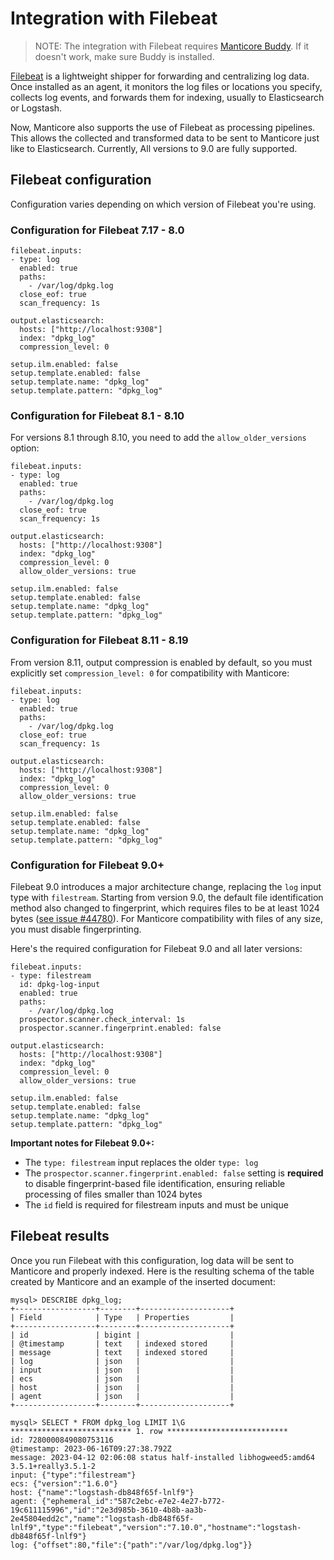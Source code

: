 # Integration with Filebeat

> NOTE: The integration with Filebeat requires [Manticore Buddy](../Installation/Manticore_Buddy.md). If it doesn't work, make sure Buddy is installed.

[Filebeat](https://www.elastic.co/beats/filebeat) is a lightweight shipper for forwarding and centralizing log data. Once installed as an agent, it monitors the log files or locations you specify, collects log events, and forwards them for indexing, usually to Elasticsearch or Logstash.

Now, Manticore also supports the use of Filebeat as processing pipelines. This allows the collected and transformed data to be sent to Manticore just like to Elasticsearch. Currently, All versions to 9.0 are fully supported.

## Filebeat configuration

Configuration varies depending on which version of Filebeat you're using.

### Configuration for Filebeat 7.17 - 8.0

```
filebeat.inputs:
- type: log
  enabled: true
  paths:
    - /var/log/dpkg.log
  close_eof: true
  scan_frequency: 1s

output.elasticsearch:
  hosts: ["http://localhost:9308"]
  index: "dpkg_log"
  compression_level: 0

setup.ilm.enabled: false
setup.template.enabled: false
setup.template.name: "dpkg_log"
setup.template.pattern: "dpkg_log"
```


### Configuration for Filebeat 8.1 - 8.10

For versions 8.1 through 8.10, you need to add the `allow_older_versions` option:

```
filebeat.inputs:
- type: log
  enabled: true
  paths:
    - /var/log/dpkg.log
  close_eof: true
  scan_frequency: 1s

output.elasticsearch:
  hosts: ["http://localhost:9308"]
  index: "dpkg_log"
  compression_level: 0
  allow_older_versions: true

setup.ilm.enabled: false
setup.template.enabled: false
setup.template.name: "dpkg_log"
setup.template.pattern: "dpkg_log"
```

### Configuration for Filebeat 8.11 - 8.19

From version 8.11, output compression is enabled by default, so you must explicitly set `compression_level: 0` for compatibility with Manticore:

```
filebeat.inputs:
- type: log
  enabled: true
  paths:
    - /var/log/dpkg.log
  close_eof: true
  scan_frequency: 1s

output.elasticsearch:
  hosts: ["http://localhost:9308"]
  index: "dpkg_log"
  compression_level: 0
  allow_older_versions: true

setup.ilm.enabled: false
setup.template.enabled: false
setup.template.name: "dpkg_log"
setup.template.pattern: "dpkg_log"
```

### Configuration for Filebeat 9.0+

Filebeat 9.0 introduces a major architecture change, replacing the `log` input type with `filestream`. Starting from version 9.0, the default file identification method also changed to fingerprint, which requires files to be at least 1024 bytes ([see issue #44780](https://github.com/elastic/beats/issues/44780)). For Manticore compatibility with files of any size, you must disable fingerprinting.

Here's the required configuration for Filebeat 9.0 and all later versions:

```
filebeat.inputs:
- type: filestream
  id: dpkg-log-input
  enabled: true
  paths:
    - /var/log/dpkg.log
  prospector.scanner.check_interval: 1s
  prospector.scanner.fingerprint.enabled: false

output.elasticsearch:
  hosts: ["http://localhost:9308"]
  index: "dpkg_log"
  compression_level: 0
  allow_older_versions: true

setup.ilm.enabled: false
setup.template.enabled: false
setup.template.name: "dpkg_log"
setup.template.pattern: "dpkg_log"
```

**Important notes for Filebeat 9.0+:**
- The `type: filestream` input replaces the older `type: log`
- The `prospector.scanner.fingerprint.enabled: false` setting is **required** to disable fingerprint-based file identification, ensuring reliable processing of files smaller than 1024 bytes
- The `id` field is required for filestream inputs and must be unique

## Filebeat results

Once you run Filebeat with this configuration, log data will be sent to Manticore and properly indexed. Here is the resulting schema of the table created by Manticore and an example of the inserted document:

```
mysql> DESCRIBE dpkg_log;
+------------------+--------+--------------------+
| Field            | Type   | Properties         |
+------------------+--------+--------------------+
| id               | bigint |                    |
| @timestamp       | text   | indexed stored     |
| message          | text   | indexed stored     |
| log              | json   |                    |
| input            | json   |                    |
| ecs              | json   |                    |
| host             | json   |                    |
| agent            | json   |                    |
+------------------+--------+--------------------+
```

```
mysql> SELECT * FROM dpkg_log LIMIT 1\G
*************************** 1. row ***************************
id: 7280000849080753116
@timestamp: 2023-06-16T09:27:38.792Z
message: 2023-04-12 02:06:08 status half-installed libhogweed5:amd64 3.5.1+really3.5.1-2
input: {"type":"filestream"}
ecs: {"version":"1.6.0"}
host: {"name":"logstash-db848f65f-lnlf9"}
agent: {"ephemeral_id":"587c2ebc-e7e2-4e27-b772-19c611115996","id":"2e3d985b-3610-4b8b-aa3b-2e45804edd2c","name":"logstash-db848f65f-lnlf9","type":"filebeat","version":"7.10.0","hostname":"logstash-db848f65f-lnlf9"}
log: {"offset":80,"file":{"path":"/var/log/dpkg.log"}}
```
